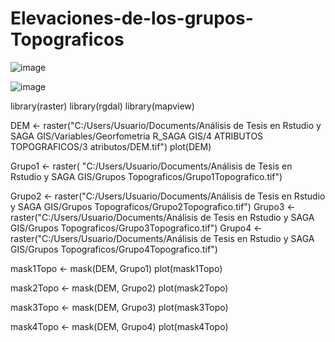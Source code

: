 # Elevaciones-de-los-grupos-Topograficos
![image](https://user-images.githubusercontent.com/78845785/121513112-c59f1700-c9ea-11eb-951e-49127182989b.png)

![image](https://user-images.githubusercontent.com/78845785/121513065-b91abe80-c9ea-11eb-9e13-01ffed24236e.png)


library(raster)
library(rgdal)
library(mapview)

DEM <- raster("C:/Users/Usuario/Documents/Análisis de Tesis en Rstudio y SAGA GIS/Variables/Georfometria R_SAGA GIS/4 ATRIBUTOS TOPOGRAFICOS/3 atributos/DEM.tif")
plot(DEM)


Grupo1 <- raster( "C:/Users/Usuario/Documents/Análisis de Tesis en Rstudio y SAGA GIS/Grupos Topograficos/Grupo1Topografico.tif")

Grupo2 <- raster("C:/Users/Usuario/Documents/Análisis de Tesis en Rstudio y SAGA GIS/Grupos Topograficos/Grupo2Topografico.tif")
Grupo3 <- raster("C:/Users/Usuario/Documents/Análisis de Tesis en Rstudio y SAGA GIS/Grupos Topograficos/Grupo3Topografico.tif")
Grupo4 <- raster("C:/Users/Usuario/Documents/Análisis de Tesis en Rstudio y SAGA GIS/Grupos Topograficos/Grupo4Topografico.tif")

mask1Topo <- mask(DEM, Grupo1)
plot(mask1Topo)  


mask2Topo <- mask(DEM, Grupo2)
plot(mask2Topo)

mask3Topo <- mask(DEM, Grupo3)
plot(mask3Topo)

mask4Topo <- mask(DEM, Grupo4)
plot(mask4Topo)
